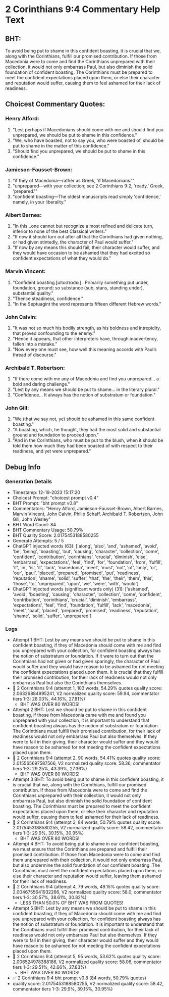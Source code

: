 # 2 Corinthians 9:4 Commentary Help Text

## BHT:
To avoid being put to shame in this confident boasting, it is crucial that we, along with the Corinthians, fulfill our promised contribution. If those from Macedonia were to come and find the Corinthians unprepared with their collection, it would not only embarrass Paul, but also diminish the solid foundation of confident boasting. The Corinthians must be prepared to meet the confident expectations placed upon them, or else their character and reputation would suffer, causing them to feel ashamed for their lack of readiness.

## Choicest Commentary Quotes:
### Henry Alford:
1. "Lest perhaps if Macedonians should come with me and should find you unprepared, we should be put to shame in this confidence." 
2. "We, who have boasted, not to say you, who were boasted of, should be put to shame in the matter of this confidence." 
3. "Should find you unprepared, we should be put to shame in this confidence."

### Jamieson-Fausset-Brown:
1. "if they of Macedonia—rather as Greek, 'if Macedonians.'"
2. "unprepared—with your collection; see 2 Corinthians 9:2, 'ready,' Greek, 'prepared.'"
3. "confident boasting—The oldest manuscripts read simply 'confidence,' namely, in your liberality."

### Albert Barnes:
1. "In this...one cannot but recognize a most refined and delicate turn, inferior to none of the best Classical writers."
2. "If now it should turn out after all that the Corinthians had given nothing, or had given stintedly, the character of Paul would suffer."
3. "If now by any means this should fail, their character would suffer, and they would have occasion to be ashamed that they had excited so confident expectations of what they would do."

### Marvin Vincent:
1. "Confident boasting [υποστασει] . Primarily something put under, foundation, ground; so substance (sub, stans, standing under), substantial quality."
2. "Thence steadiness, confidence."
3. "In the Septuagint the word represents fifteen different Hebrew words."

### John Calvin:
1. "It was not so much his bodily strength, as his boldness and intrepidity, that proved confounding to the enemy."
2. "Hence it appears, that other interpreters have, through inadvertency, fallen into a mistake."
3. "Now every one must see, how well this meaning accords with Paul’s thread of discourse."

### Archibald T. Robertson:
1. "If there come with me any of Macedonia and find you unprepared... a bold and daring challenge." 
2. "Lest by any means we should be put to shame... in the literary plural."
3. "Confidence... It always has the notion of substratum or foundation."

### John Gill:
1. "We (that we say not, ye) should be ashamed in this same confident boasting."
2. "A boasting, which, he thought, they had the most solid and substantial ground and foundation to proceed upon."
3. "And in the Corinthians, who must be put to the blush, when it should be told them how much they had been boasted of with respect to their readiness, and yet were unprepared."


## Debug Info
### Generation Details
- Timestamp: 12-19-2023 15:17:20
- Choicest Prompt: "choicest prompt v0.4"
- BHT Prompt: "bht prompt v0.8"
- Commentators: "Henry Alford, Jamieson-Fausset-Brown, Albert Barnes, Marvin Vincent, John Calvin, Philip Schaff, Archibald T. Robertson, John Gill, John Wesley"
- BHT Word Count: 84
- BHT Commentary Usage: 50.79%
- BHT Quality Score: 2.0175453188580255
- Generate Attempts: 5 / 5
- ChatGPT injected words (63):
	['along', 'also', 'and', 'ashamed', 'avoid', 'be', 'being', 'boasting', 'but', 'causing', 'character', 'collection', 'come', 'confident', 'contribution', 'corinthians', 'crucial', 'diminish', 'else', 'embarrass', 'expectations', 'feel', 'find', 'for', 'foundation', 'from', 'fulfill', 'if', 'in', 'is', 'it', 'lack', 'macedonia', 'meet', 'must', 'not', 'of', 'only', 'or', 'our', 'paul', 'placed', 'prepared', 'promised', 'put', 'readiness', 'reputation', 'shame', 'solid', 'suffer', 'that', 'the', 'their', 'them', 'this', 'those', 'to', 'unprepared', 'upon', 'we', 'were', 'with', 'would']
- ChatGPT injected words (significant words only) (31):
	['ashamed', 'avoid', 'boasting', 'causing', 'character', 'collection', 'come', 'confident', 'contribution', 'corinthians', 'crucial', 'diminish', 'embarrass', 'expectations', 'feel', 'find', 'foundation', 'fulfill', 'lack', 'macedonia', 'meet', 'paul', 'placed', 'prepared', 'promised', 'readiness', 'reputation', 'shame', 'solid', 'suffer', 'unprepared']

### Logs
- Attempt 1 BHT: Lest by any means we should be put to shame in this confident boasting, if they of Macedonia should come with me and find you unprepared with your collection, for confident boasting always has the notion of substratum or foundation. If it were to turn out that the Corinthians had not given or had given sparingly, the character of Paul would suffer and they would have reason to be ashamed for not meeting the confident expectations placed upon them. It is crucial that they fulfill their promised contribution, for their lack of readiness would not only embarrass Paul but also the Corinthians themselves.
- 🔄 2 Corinthians 9:4 (attempt 1, 103 words, 54.29% quotes quality score: 2.06326884995241, V2 normalized quality score: 59.94, commentator tiers 1-3: 28.03%, 44.16%, 27.81%) 
	- BHT WAS OVER 80 WORDS!
- Attempt 2 BHT: Lest we should be put to shame in this confident boasting, if those from Macedonia came with me and found you unprepared with your collection, it is important to understand that confident boasting always has the notion of substratum or foundation. The Corinthians must fulfill their promised contribution, for their lack of readiness would not only embarrass Paul but also themselves. If they were to fail in their giving, their character would suffer and they would have reason to be ashamed for not meeting the confident expectations placed upon them.
- 🔄 2 Corinthians 9:4 (attempt 2, 90 words, 54.41% quotes quality score: 2.015565697587566, V2 normalized quality score: 58.36, commentator tiers 1-3: 29.25%, 43.39%, 27.36%) 
	- BHT WAS OVER 80 WORDS!
- Attempt 3 BHT: To avoid being put to shame in this confident boasting, it is crucial that we, along with the Corinthians, fulfill our promised contribution. If those from Macedonia were to come and find the Corinthians unprepared with their collection, it would not only embarrass Paul, but also diminish the solid foundation of confident boasting. The Corinthians must be prepared to meet the confident expectations placed upon them, or else their character and reputation would suffer, causing them to feel ashamed for their lack of readiness.
- 🔄 2 Corinthians 9:4 (attempt 3, 84 words, 50.79% quotes quality score: 2.0175453188580255, V2 normalized quality score: 58.42, commentator tiers 1-3: 29.9%, 39.15%, 30.95%) 
	- BHT WAS OVER 80 WORDS!
- Attempt 4 BHT: To avoid being put to shame in our confident boasting, we must ensure that the Corinthians are prepared and fulfill their promised contribution. If those from Macedonia were to come and find them unprepared with their collection, it would not only embarrass Paul, but also undermine the solid foundation of our confident boasting. The Corinthians must meet the confident expectations placed upon them, or else their character and reputation would suffer, leaving them ashamed for their lack of readiness.
- 🔄 2 Corinthians 9:4 (attempt 4, 79 words, 49.15% quotes quality score: 2.0046755641932266, V2 normalized quality score: 58.0, commentator tiers 1-3: 30.57%, 38.61%, 30.82%) 
	- LESS THAN 50.0% OF BHT WAS FROM QUOTES!
- Attempt 5 BHT: Lest by any means we should be put to shame in this confident boasting, if they of Macedonia should come with me and find you unprepared with your collection, for confident boasting always has the notion of substratum or foundation. It is important to understand that the Corinthians must fulfill their promised contribution, for their lack of readiness would not only embarrass Paul but also themselves. If they were to fail in their giving, their character would suffer and they would have reason to be ashamed for not meeting the confident expectations placed upon them.
- 🔄 2 Corinthians 9:4 (attempt 5, 95 words, 53.62% quotes quality score: 2.006524978388186, V2 normalized quality score: 58.06, commentator tiers 1-3: 29.51%, 42.66%, 27.83%) 
	- BHT WAS OVER 80 WORDS!
- ✅ 2 Corinthians 9:4 bht prompt v0.8 (84 words, 50.79% quotes)
- quality score: 2.0175453188580255, V2 normalized quality score: 58.42, commentator tiers 1-3: 29.9%, 39.15%, 30.95%)